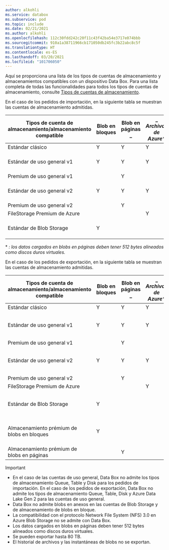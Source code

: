 ```yaml
---
author: alkohli
ms.service: databox
ms.subservice: pod
ms.topic: include
ms.date: 02/21/2021
ms.author: alkohli
ms.openlocfilehash: 112c30fdd242c20f11c43f42ba54e3717e074bbb
ms.sourcegitcommit: 910a1a38711966cb171050db245fc3b22abc8c5f
ms.translationtype: HT
ms.contentlocale: es-ES
ms.lasthandoff: 03/20/2021
ms.locfileid: "101706050"
---
```

Aquí se proporciona una lista de los tipos de cuentas de almacenamiento y almacenamientos compatibles con un dispositivo Data Box. Para una lista completa de todas las funcionalidades para todos los tipos de cuentas de almacenamiento, consulte [Tipos de cuentas de almacenamiento](../articles/storage/common/storage-account-overview.md#types-of-storage-accounts).

En el caso de los pedidos de importación, en la siguiente tabla se muestran las cuentas de almacenamiento admitidas.

| **Tipos de cuenta de almacenamiento/almacenamiento compatible** | **Blob en bloques** |**Blob en páginas** _ |_ *Archivos de Azure** |**Notas**|
| --- | --- | -- | -- | -- |
| Estándar clásico | Y | Y | Y |
| Estándar de uso general v1  | Y | Y | Y | Se admiten frecuentes y esporádicos.|
| Premium de uso general v1  |  | Y| | |
| Estándar de uso general v2  | Y | Y | Y | Se admiten frecuentes y esporádicos.|
| Premium de uso general v2  |  |Y | | |
| FileStorage Premium de Azure |  |  | Y |  |  
| Estándar de Blob Storage |Y | | |Se admiten frecuentes y esporádicos. |

\* *: los datos cargados en blobs en páginas deben tener 512 bytes alineados como discos duros virtuales.*

En el caso de los pedidos de exportación, en la siguiente tabla se muestran las cuentas de almacenamiento admitidas.

| **Tipos de cuenta de almacenamiento/almacenamiento compatible** | **Blob en bloques** |**Blob en páginas** _ |_ *Archivos de Azure** |**Niveles de acceso admitidos**|
| --- | --- | -- | -- | -- |
| Estándar clásico | Y | Y | Y | |
| Estándar de uso general v1  | Y | Y | Y | Acceso frecuente y esporádico|
| Premium de uso general v1  |  | Y| | |
| Estándar de uso general v2  | Y | Y | Y | Acceso frecuente y esporádico|
| Premium de uso general v2  |  |Y | | |
| FileStorage Premium de Azure |  |  | Y |  |
| Estándar de Blob Storage |Y | | |Acceso frecuente y esporádico |
| Almacenamiento prémium de blobs en bloques |Y | | |Acceso frecuente y esporádico |
| Almacenamiento prémium de blobs en páginas | |Y | | |

> [!IMPORTANT]
> - En el caso de las cuentas de uso general, Data Box no admite los tipos de almacenamiento Queue, Table y Disk para los pedidos de importación. En el caso de los pedidos de exportación, Data Box no admite los tipos de almacenamiento Queue, Table, Disk y Azure Data Lake Gen 2 para las cuentas de uso general.
> - Data Box no admite blobs en anexos en las cuentas de Blob Storage y de almacenamiento de blobs en bloque.
> - La compatibilidad con el protocolo Network File System (NFS) 3.0 en Azure Blob Storage no se admite con Data Box.
> - Los datos cargados en blobs en páginas deben tener 512 bytes alineados como discos duros virtuales.
> - Se pueden exportar hasta 80 TB.
> - El historial de archivos y las instantáneas de blobs no se exportan.